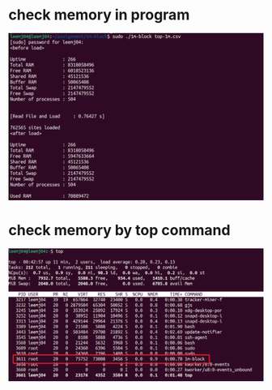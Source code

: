 # check memory in program
![img](check-memory-in-program.png)

# check memory by top command
![img](check-memory-by-top-command.png)
